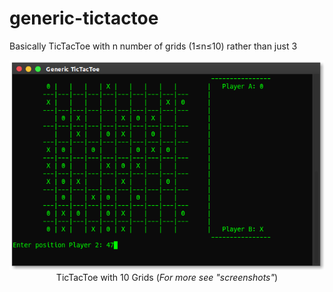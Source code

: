 # generic-tictactoe
Basically TicTacToe with n number of grids (1≤n≤10) rather than just 3

<p align="center">
<a href="https://github.com/YoungNeer/generic-tictactoe/blob/master/screenshots/4.png"><img src="https://github.com/YoungNeer/generic-tictactoe/blob/master/screenshots/4.png"/></a><br>
  <span style="align:center">TicTacToe with 10 Grids (<i>For more see "screenshots"</i>)</span>
</p>
